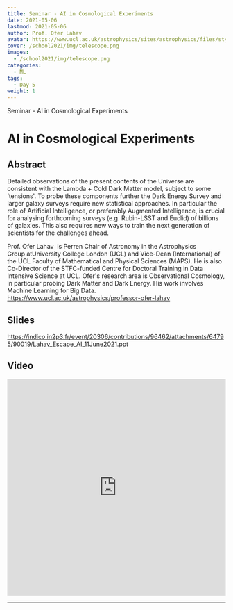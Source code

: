 ```yaml
---
title: Seminar - AI in Cosmological Experiments
date: 2021-05-06
lastmod: 2021-05-06
author: Prof. Ofer Lahav
avatar: https://www.ucl.ac.uk/astrophysics/sites/astrophysics/files/styles/small_image/public/ofer_lahav_ucl_2014_0.jpg
cover: /school2021/img/telescope.png
images:
  - /school2021/img/telescope.png
categories:
  - ML
tags:
  - Day 5
weight: 1
---
```


Seminar - AI in Cosmological Experiments

<!--more-->
<!---->

<!-- Dear instructor:
* The dates at the top of this markdown (.md) document will help order the classes in the portal.
Please, if you don't need to, do not change the one that is now.
* Take into account that there is a feature in the dates: if you use a date in the future, the class will be not visible in the portal until the date you have assigned.
* You can create dedicated folders if you need to.
* But if you simply need to add some pictures, you can use the folder ../static/img/ mentioned at the top as /school2021/img/
-->

<!---->

# AI in Cosmological Experiments


## Abstract


Detailed observations of the present contents of the Universe are consistent with the Lambda + Cold Dark Matter model, subject to some ‘tensions'.
To probe these components further the Dark Energy Survey and larger galaxy surveys require new statistical approaches.
In particular the role of Artificial Intelligence, or preferably Augmented Intelligence, is crucial for analysing forthcoming surveys (e.g. Rubin-LSST and Euclid) of billions of galaxies.
This also requires new ways to train the next generation of scientists for the challenges ahead.


Prof. Ofer Lahav  is Perren Chair of Astronomy in the Astrophysics Group atUniversity College London (UCL) and Vice-Dean (International) of the UCL Faculty of Mathematical and Physical Sciences (MAPS).
He is also Co-Director of the STFC-funded Centre for Doctoral Training in Data Intensive Science at UCL.
Ofer's research area is Observational Cosmology, in particular probing Dark Matter and Dark Energy.
His work involves Machine Learning for Big Data.
https://www.ucl.ac.uk/astrophysics/professor-ofer-lahav


## Slides

https://indico.in2p3.fr/event/20306/contributions/96462/attachments/64795/90019/Lahav_Escape_AI_11June2021.ppt


## Video

<iframe width="100%" height="500" src="https://www.youtube.com/embed/QvmPhVWgKqI" title="YouTube video player" frameborder="0" allow="accelerometer; autoplay; clipboard-write; encrypted-media; gyroscope; picture-in-picture" allowfullscreen></iframe>


---

